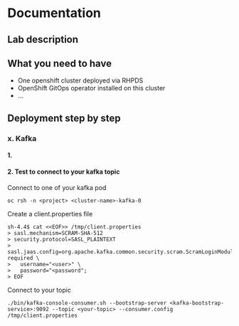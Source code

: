 # Documentation

## Lab description

## What you need to have

* One openshift cluster deployed via RHPDS
* OpenShift GitOps operator installed on this cluster
* ...

## Deployment step by step


### x. Kafka

#### 1. 

#### 2. Test to connect to your kafka topic

Connect to one of your kafka pod
```
oc rsh -n <project> <cluster-name>-kafka-0
```

Create a client.properties file
```
sh-4.4$ cat <<EOF>> /tmp/client.properties
> sasl.mechanism=SCRAM-SHA-512
> security.protocol=SASL_PLAINTEXT
> sasl.jaas.config=org.apache.kafka.common.security.scram.ScramLoginModule required \
>   username="<user>" \
>   password="<password";
> EOF
```

Connect to your topic
```
./bin/kafka-console-consumer.sh --bootstrap-server <kafka-bootstrap-service>:9092 --topic <your-topic> --consumer.config /tmp/client.properties 
```